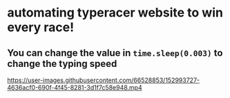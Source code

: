 # automating typeracer website to win every race!
## You can change the value in `time.sleep(0.003)` to change the typing speed


https://user-images.githubusercontent.com/66528853/152993727-4636acf0-690f-4f45-8281-3d1f7c58e948.mp4

